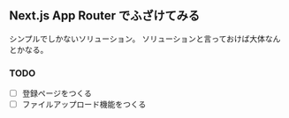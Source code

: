 ## Next.js App Router でふざけてみる

シンプルでしかないソリューション。
ソリューションと言っておけば大体なんとかなる。

### TODO
- [ ] 登録ページをつくる
- [ ] ファイルアップロード機能をつくる
